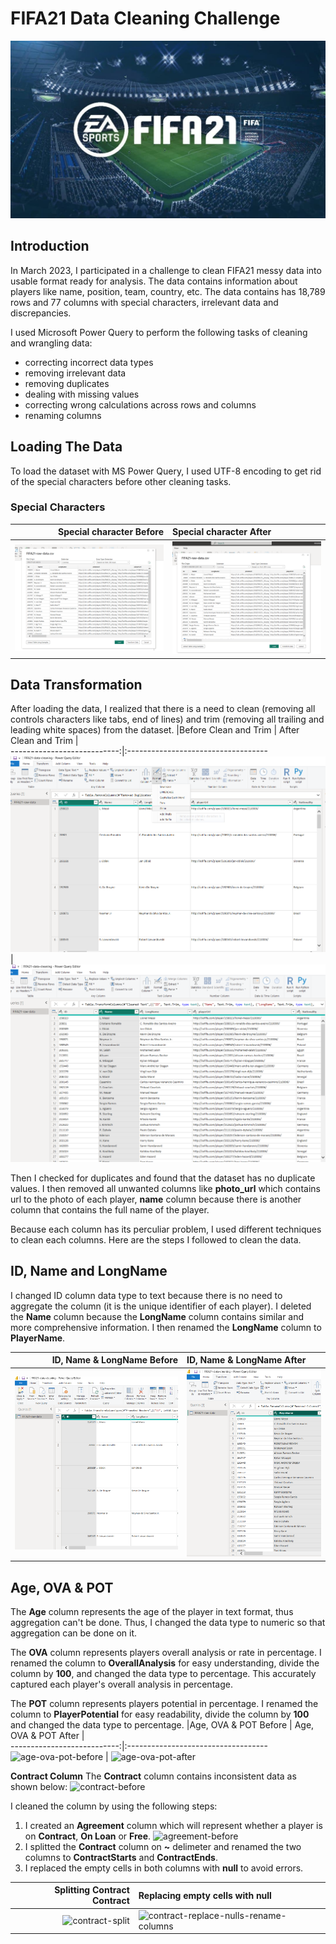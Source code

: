 # FIFA21 Data Cleaning Challenge

![alt text](https://github.com/abdulsharun/FIFA21-Data-Cleaning-Challenge/blob/main/FIFA21-LOGO-1080x609.jpg)

## Introduction

In March 2023, I participated in a challenge to clean FIFA21 messy data into usable format ready for analysis. The data contains information about players like name, position, team, country, etc. The data contains has 18,789 rows and 77 columns with special characters, irrelevant data and discrepancies. 

I used Microsoft Power Query to perform the following tasks of cleaning and wrangling data:

- correcting incorrect data types
- removing irrelevant data
- removing duplicates
- dealing with missing values
- correcting wrong calculations across rows and columns
- renaming columns

## Loading The Data 
To load the dataset with MS Power Query, I used UTF-8 encoding to get rid of the special characters before other cleaning tasks.

### Special Characters

   |Special character Before  | Special character After            |                                 
  ---------------------------:|:-----------------------------------
  ![alt text](https://github.com/abdulsharun/FIFA21-Data-Cleaning-Challenge/blob/main/fifa-us-ascii-encoding.png) | ![alt text](https://github.com/abdulsharun/FIFA21-Data-Cleaning-Challenge/blob/main/fifa-unicode-encoding.png)
  
## Data Transformation
After loading the data, I realized that there is a need to clean (removing all controls characters like tabs, end of lines) and trim (removing all trailing and leading white spaces) from the dataset.
   |Before Clean and Trim | After Clean and Trim           |                                 
---------------------------:|:-----------------------------------
![alt text](https://github.com/abdulsharun/FIFA21-Data-Cleaning-Challenge/blob/main/before-clean-and-trim.png) | ![alt text](https://github.com/abdulsharun/FIFA21-Data-Cleaning-Challenge/blob/main/after-clean-and-trim.png)

Then I checked for duplicates and found that the dataset has no duplicate values. I then removed all unwanted columns like **photo_url** which contains url to the photo of each player, **name** column because there is another column that contains the full name of the player.

Because each column has its perculiar problem, I used different techniques to clean each columns.
Here are the steps I followed to clean the data.

## ID, Name and LongName
I changed ID column data type to text because there is no need to aggregate the column (it is the unique identifier of each player). I deleted the **Name** column because the **LongName** column contains similar and more comprehensive information. I then renamed the **LongName** column to **PlayerName**.

   |ID, Name & LongName Before | ID, Name & LongName After         |                                 
---------------------------:|:-----------------------------------
![alt text](https://github.com/abdulsharun/FIFA21-Data-Cleaning-Challenge/blob/main/id-name-longname-before.png) | ![alt_text](https://github.com/abdulsharun/FIFA21-Data-Cleaning-Challenge/blob/main/id-name-longname-after.png)

## Age, OVA & POT
The **Age** column represents the age of the player in text format, thus aggregation can't be done. Thus, I changed the data type to numeric so that aggregation can be done on it. 

The **OVA** column represents players overall analysis or rate in percentage. I renamed the column to **OverallAnalysis** for easy understanding, divide the column by **100**, and changed the data type to percentage. This accurately captured each player's overall analysis in percentage.

The **POT** column represents players potential in percentage. I renamed the column to **PlayerPotential** for easy readability, divide the column by **100** and changed the data type to percentage.
   |Age, OVA & POT Before | Age, OVA & POT After         |                                 
---------------------------:|:-----------------------------------
![age-ova-pot-before](https://user-images.githubusercontent.com/119185772/229858729-ed8bd357-7a58-4ca3-b43e-1af59340a260.png) | ![age-ova-pot-after](https://user-images.githubusercontent.com/119185772/229858934-04ecc4f0-5430-49c7-8c9d-7b1f383fe25b.png)

**Contract Column**
The **Contract** column contains inconsistent data as shown below:
![contract-before](https://user-images.githubusercontent.com/119185772/229860330-9e16b27c-0a35-4e4c-965b-d64d52002428.png)

I cleaned the column by using the following steps:
1. I created an **Agreement** column which will represent whether a player is on **Contract**, **On Loan** or **Free**. 
![agreement-before](https://user-images.githubusercontent.com/119185772/229860962-9006d7c9-9728-4bc0-ba30-b7e2d05a6bf5.png)
2. I splitted the **Contract** column on **~** delimeter and renamed the two columns to **ContractStarts** and **ContractEnds**.
3. I replaced the empty cells in both columns with **null** to avoid errors. 

|Splitting Contract Contract | Replacing empty cells with null     |                                 
---------------------------:|:-----------------------------------
![contract-split](https://user-images.githubusercontent.com/119185772/229862366-66dd72a3-1bb4-483f-af50-9333100dad61.png) | ![contract-replace-nulls-rename-columns](https://user-images.githubusercontent.com/119185772/229862425-699a49b0-f876-4ab0-85df-fefa5f499e33.png)

